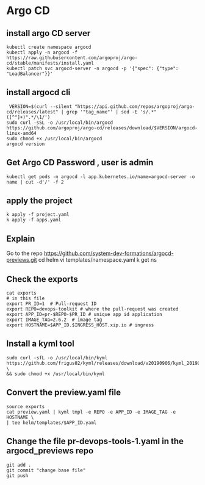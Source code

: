 # Argo CD

## install argo CD server
```shell script
kubectl create namespace argocd
kubectl apply -n argocd -f https://raw.githubusercontent.com/argoproj/argo-cd/stable/manifests/install.yaml
kubectl patch svc argocd-server -n argocd -p '{"spec": {"type": "LoadBalancer"}}'
```
## install argocd cli
```shell script
 VERSION=$(curl --silent "https://api.github.com/repos/argoproj/argo-cd/releases/latest" | grep '"tag_name"' | sed -E 's/.*"([^"]+)".*/\1/')
sudo curl -sSL -o /usr/local/bin/argocd https://github.com/argoproj/argo-cd/releases/download/$VERSION/argocd-linux-amd64
sudo chmod +x /usr/local/bin/argocd
argocd version 
```

## Get Argo CD Password , user is admin
```shell
kubectl get pods -n argocd -l app.kubernetes.io/name=argocd-server -o name | cut -d'/' -f 2
```

## apply the project
```shell
k apply -f project.yaml
k apply -f apps.yaml
```
## Explain
Go to the repo  https://github.com/system-dev-formations/argocd-previews.git 
cd helm
vi templates/namespace.yaml
k get ns 

## Check the exports
```
cat exports
# in this file
export PR_ID=1  # Pull-request ID
export REPO=devops-toolkit # where the pull-request was created
export APP_ID=pr-$REPO-$PR_ID # unique app id application
export IMAGE_TAG=2.6.2  # image tag
export HOSTNAME=$APP_ID.$INGRESS_HOST.xip.io # ingress
```
##  Install a  kyml tool
```shell
sudo curl -sfL -o /usr/local/bin/kyml https://github.com/frigus02/kyml/releases/download/v20190906/kyml_20190906_linux_amd64 \
&& sudo chmod +x /usr/local/bin/kyml
```
## Convert the preview.yaml file
```
source exports
cat preview.yaml | kyml tmpl -e REPO -e APP_ID -e IMAGE_TAG -e HOSTNAME \ 
| tee helm/templates/$APP_ID.yaml
```

## Change the file pr-devops-tools-1.yaml in the argocd_previews repo 
```shell
git add . 
git commit "change base file"
git push 
```



